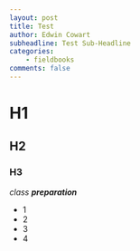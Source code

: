 ```yaml
---
layout: post
title: Test
author: Edwin Cowart
subheadline: Test Sub-Headline
categories:
    - fieldbooks
comments: false
---
```


# H1
## H2
### H3

_class **preparation**_


+ 1
+ 2
+ 3
+ 4

